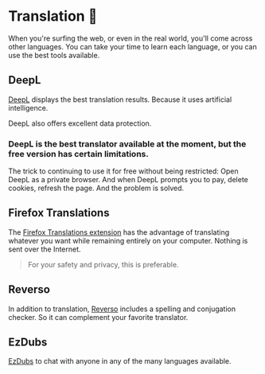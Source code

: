 # Translation 💬
When you're surfing the web, or even in the real world, you'll come across other languages. You can take your time to learn each language, or you can use the best tools available.
## DeepL
[DeepL](https://www.deepl.com) displays the best translation results. Because it uses artificial intelligence.

DeepL also offers excellent data protection.

### DeepL is the best translator available at the moment, but the free version has certain limitations.
The trick to continuing to use it for free without being restricted:
Open DeepL as a private browser. And when DeepL prompts you to pay, delete cookies, refresh the page. And the problem is solved.

## Firefox Translations
The [Firefox Translations extension](https://addons.mozilla.org/en-US/firefox/addon/firefox-translations/) has the advantage of translating whatever you want while remaining entirely on your computer. Nothing is sent over the Internet.
> For your safety and privacy, this is preferable.

## Reverso
In addition to translation, [Reverso](https://www.reverso.net) includes a spelling and conjugation checker. So it can complement your favorite translator.

## EzDubs
[EzDubs](https://play.google.com/store/apps/details?id=ai.ezdubs.eztrek) to chat with anyone in any of the many languages available.
